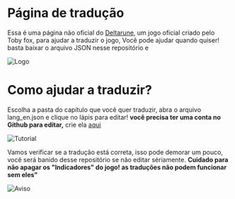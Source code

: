 # Página de tradução
Essa é uma página não oficial do [Deltarune](http://deltarune.com/), um jogo oficial criado pelo Toby fox, para ajudar a traduzir o jogo,
Você pode ajudar quando quiser! basta baixar o arquivo JSON nesse repositório e

![Logo](https://i.imgur.com/Y7ym2mk.png)

# Como ajudar a traduzir?
Escolha a pasta do capítulo que você quer traduzir, abra o arquivo lang_en.json e clique no lápis para editar! **você precisa ter uma conta no Github para editar,** crie ela [aqui](https://github.com/join)

![Tutorial](https://i.imgur.com/xf67rDv.png)

Vamos verificar se a tradução está correta, isso pode demorar um pouco, você será banido desse repositório se não editar sériamente.
**Cuidado para não apagar os "Indicadores" do jogo! as traduções não podem funcionar sem eles"**

![Aviso](https://i.imgur.com/CUZkfv8.png)
